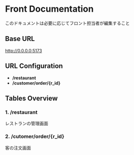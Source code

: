 # Front Documentation
このドキュメントは必要に応じてフロント担当者が編集すること

## Base URL
http://0.0.0.0:5173


## URL Configuration
- **/restaurant**
- **/customer/order/{r_id}**

## Tables Overview

### 1. **/restaurant**
レストランの管理画面

### 2. **/cutomer/order/{r_id}**
客の注文画面
